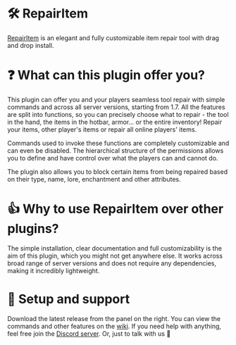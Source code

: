 # 🛠 RepairItem

[RepairItem](https://www.spigotmc.org/resources/55890/) is an elegant and fully customizable item repair tool with drag
and drop install.

# ❓ What can this plugin offer you?

This plugin can offer you and your players seamless tool repair with simple commands and across all server versions,
starting from 1.7. All the features are split into functions, so you can precisely choose what to repair - the tool in
the hand, the items in the hotbar, armor... or the entire inventory! Repair your items, other player's items or
repair all online players' items.

Commands used to invoke these functions are completely customizable and can even be disabled. The hierarchical structure
of the permissions allows you to define and have control over what the players can and cannot do.

The plugin also allows you to block certain items from being repaired based on their type, name, lore, enchantment and
other attributes.

# 👍 Why to use RepairItem over other plugins?

The simple installation, clear documentation and full customizability is the aim of this plugin, which you might not get
anywhere else. It works across broad range of server versions and does not require any dependencies, making it
incredibly lightweight.

# 🔧 Setup and support

Download the latest release from the panel on the right. You can view the commands and other features on
the [wiki](https://dejvokep.gitbook.io/repairitem/). If you need help with anything, feel free join
the [Discord server](https://discord.gg/BbhADEy). Or, just to talk with us 👋